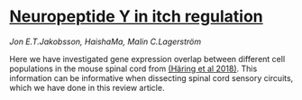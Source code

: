 # [Neuropeptide Y in itch regulation](https://doi.org/10.1016/j.npep.2019.101976)
*Jon E.T.Jakobsson, HaishaMa, Malin C.Lagerström*


 
Here we have investigated gene expression overlap between different cell populations in the mouse spinal cord from [(Häring et al 2018)](https://www.nature.com/articles/s41593-018-0141-1). This information can be informative when dissecting spinal cord sensory circuits, which we have done in this review article. 
